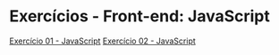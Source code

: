 # Exercícios - Front-end: JavaScript
[Exercício 01 - JavaScript](https://alfredojry.github.io/toti-javascript/prompt)
[Exercício 02 - JavaScript](https://alfredojry.github.io/toti-javascript/comparador)